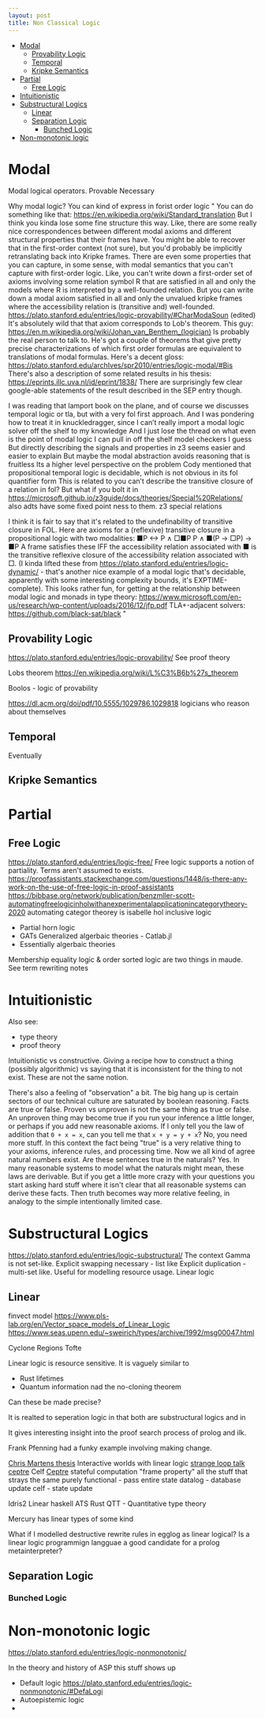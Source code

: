 ```yaml
---
layout: post
title: Non Classical Logic
---
```


- [Modal](#modal)
  - [Provability Logic](#provability-logic)
  - [Temporal](#temporal)
  - [Kripke Semantics](#kripke-semantics)
- [Partial](#partial)
  - [Free Logic](#free-logic)
- [Intuitionistic](#intuitionistic)
- [Substructural Logics](#substructural-logics)
  - [Linear](#linear)
  - [Separation Logic](#separation-logic)
    - [Bunched Logic](#bunched-logic)
- [Non-monotonic logic](#non-monotonic-logic)

# Modal

Modal logical operators.
Provable
Necessary

Why modal logic? You can kind of express in forist order logic
"
You can do something like that: <https://en.wikipedia.org/wiki/Standard_translation>
But I think you kinda lose some fine structure this way.
Like, there are some really nice correspondences between different modal axioms and different structural properties that their frames have. You might be able to recover that in the first-order context (not sure), but you'd probably be implicitly retranslating back into Kripke frames.
There are even some properties that you can capture, in some sense, with modal semantics that you can't capture with first-order logic. Like, you can't write down a first-order set of axioms involving some relation symbol R that are satisfied in all and only the models where R is interpreted by a well-founded relation. But you can write down a modal axiom satisfied in all and only the unvalued kripke frames where the accessibility relation is (transitive and) well-founded. <https://plato.stanford.edu/entries/logic-provability/#CharModaSoun> (edited)
It's absolutely wild that that axiom corresponds to Lob's theorem.
This guy: <https://en.m.wikipedia.org/wiki/Johan_van_Benthem_(logician)>
Is probably the real person to talk to. He's got a couple of theorems that give pretty precise characterizations of which first order formulas are equivalent to translations of modal formulas. Here's a decent gloss: <https://plato.stanford.edu/archIves/spr2010/entries/logic-modal/#Bis>
There's also a description of some related results in his thesis: <https://eprints.illc.uva.nl/id/eprint/1838/>
There are surprisingly few clear google-able statements of the result described in the SEP entry though.

I was reading that lamport book on the plane, and of course we discusses temporal logic or tla, but with a very fol first approach. And I was pondering how to treat it in knuckledragger, since I can’t really import a modal logic solver off the shelf to my knowledge
And I just lose the thread on what even is the point of modal logic
I can pull in off the shelf model checkers I guess
But directly describing the signals and properties in z3 seems easier and easier to explain
But maybe the modal abstraction avoids reasoning that is fruitless
Its a higher level perspective on the problem
Cody mentioned that propositional temporal logic is decidable, which is not obvious in its fol quantifier form
This is related to you can’t describe the transitive closure of a relation in fol?
But what if you bolt it in <https://microsoft.github.io/z3guide/docs/theories/Special%20Relations/> also adts have some fixed point ness to them. z3 special relations

I think it is fair to say that it's related to the undefinability of transitive closure in FOL. Here are axioms for a (reflexive) transitive closure in a propositional logic with two modalities:
■P <-> P ∧ □■P
P ∧ ■(P → □P) → ■P
A frame satisfies these IFF the accessibility relation associated with ■ is the transitive reflexive closure of the accessibility relation associated with □. (I kinda lifted these from <https://plato.stanford.edu/entries/logic-dynamic/> - that's another nice example of a modal logic that's decidable, apparently with some interesting complexity bounds, it's EXPTIME-complete).
This looks rather fun, for getting at the relationship between modal logic and monads in type theory: <https://www.microsoft.com/en-us/research/wp-content/uploads/2016/12/jfp.pdf>
TLA+-adjacent solvers: <https://github.com/black-sat/black>
"

## Provability Logic
<https://plato.stanford.edu/entries/logic-provability/>
See proof theory

Lobs theorem <https://en.wikipedia.org/wiki/L%C3%B6b%27s_theorem>

Boolos - logic of provability

<https://dl.acm.org/doi/pdf/10.5555/1029786.1029818> logicians who reason about themselves

## Temporal

Eventually

## Kripke Semantics

# Partial

## Free Logic

<https://plato.stanford.edu/entries/logic-free/>
Free logic supports a notion of partiality. Terms aren't assumed to exists.
<https://proofassistants.stackexchange.com/questions/1448/is-there-any-work-on-the-use-of-free-logic-in-proof-assistants>
<https://bibbase.org/network/publication/benzmller-scott-automatingfreelogicinholwithanexperimentalapplicationincategorytheory-2020> automating categor theorey is isabelle hol
inclusive logic

- Partial horn logic
- GATs Generalized algerbaic theories - Catlab.jl
- Essentially algerbaic theories

Membership equality logic & order sorted logic are two things in maude. See term rewriting notes

# Intuitionistic

Also see:

- type theory
- proof theory

Intuitionistic vs constructive.
Giving a recipe how to construct a thing (possibly algorithmic) vs saying that it is inconsistent for the thing to not exist.
These are not the same notion.

There's also a feeling of "observation" a bit. The big hang up is certain sectors of our technical culture are saturated by boolean reasoning. Facts are true or false.
Proven vs unproven is not the same thing as true or false. An unproven thing may become true if you run your inference a little longer, or perhaps if you add new reasonable axioms.
If I only tell you the law of addition that `0 + x = x`, can you tell me that `x + y = y + x`? No, you need more stuff. In this context the fact being "true" is a very relative thing to your axioms, inference rules, and processing time.
Now we all kind of agree natural numbers exist. Are these sentences true in the naturals? Yes. In many reasonable systems to model what the naturals might mean, these laws are derivable.
But if you get a little more crazy with your questions you start asking hard stuff where it isn't clear that all reasonable systems can derive these facts. Then truth becomes way more relative feeling, in analogy to the simple intentionally limited case.

# Substructural Logics

<https://plato.stanford.edu/entries/logic-substructural/>
The context Gamma is not set-like.
Explicit swapping necessary - list like
Explicit duplication - multi-set like. Useful for modelling resource usage. Linear logic

## Linear

finvect model
<https://www.pls-lab.org/en/Vector_space_models_of_Linear_Logic>
<https://www.seas.upenn.edu/~sweirich/types/archive/1992/msg00047.html>

Cyclone
Regions
Tofte

Linear logic is resource sensitive. It is vaguely similar to

- Rust lifetimes
- Quantum information nad the no-cloning theorem

Can these be made precise?

It is realted to seperation logic in that both are substructural logics and in

It gives interesting insight into the proof search process of prolog and ilk.

Frank Pfenning had a funky example involving making change.

[Chris Martens thesis](http://www.cs.cmu.edu/~cmartens/thesis/) Interactive worlds with linear logic
[strange loop talk](https://www.youtube.com/watch?v=rICThUCtJ0k&ab_channel=StrangeLoopConference)
[ceptre](https://www.youtube.com/watch?v=bFeJZRdhKcI&ab_channel=StrangeLoopConference)
Celf
[Ceptre](https://github.com/chrisamaphone/interactive-lp)
stateful computation "frame property" all the stuff that strays the same
purely functional - pass entire state
datalog - database update
celf - state update

Idris2
Linear haskell
ATS
Rust
QTT - Quantitative type theory

Mercury has linear types of some kind

What if I modelled destructive rewrite rules in egglog as linear logical?
Is a linear logic programmign langguae a good candidate for a prolog metainterpreter?

## Separation Logic

### Bunched Logic

# Non-monotonic logic

<https://plato.stanford.edu/entries/logic-nonmonotonic/>

In the theory and history of ASP this stuff shows up

- Default logic  <https://plato.stanford.edu/entries/logic-nonmonotonic/#DefaLogi>
- Autoepistemic logic
-
